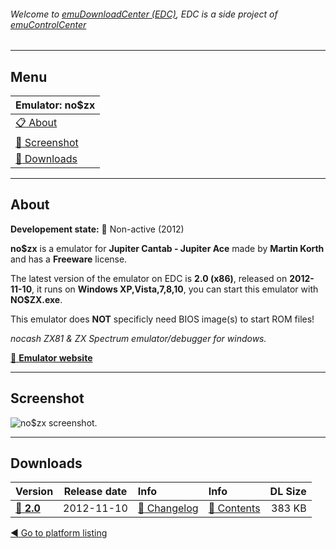 ###### Welcome to [emuDownloadCenter (EDC)](https://github.com/PhoenixInteractiveNL/emuDownloadCenter/wiki/), EDC is a side project of [emuControlCenter](https://github.com/PhoenixInteractiveNL/emuControlCenter/wiki/)
***
## Menu
| **Emulator: no$zx** |
|:---------|
| [:clipboard: About](#about) |
| [:sunrise: Screenshot](#screenshot) |
| [:floppy_disk: Downloads](#downloads) |
***
## About
**Developement state:** :red_circle: Non-active (2012)

**no$zx** is a emulator for **Jupiter Cantab - Jupiter Ace** made by **Martin Korth** and has a **Freeware** license.

The latest version of the emulator on EDC is **2.0 (x86)**, released on **2012-11-10**, it runs on **Windows XP,Vista,7,8,10**, you can start this emulator with **NO$ZX.exe**.

This emulator does **NOT** specificly need BIOS image(s) to start ROM files!

_nocash ZX81 & ZX Spectrum emulator/debugger for windows._

[:link: **Emulator website**](http://problemkaputt.de/index.htm)
***
## Screenshot
![](https://raw.githubusercontent.com/PhoenixInteractiveNL/emuDownloadCenter/master/hooks/nozx/screen.jpg "no$zx screenshot.")
***
## Downloads
| Version  | Release date  | Info       | Info       | DL Size    |
|:---------|:-------------:|:-----------|:-----------|-----------:|
| [:floppy_disk: **2.0**](https://github.com/PhoenixInteractiveNL/edc-repo0001/raw/master/nozx/2.0.7z) | 2012-11-10 | [:page_facing_up: Changelog](https://github.com/PhoenixInteractiveNL/edc-repo0001/blob/master/nozx/2.0_changelog.txt) | [:mag_right: Contents](https://github.com/PhoenixInteractiveNL/edc-repo0001/blob/master/nozx/2.0_contents.txt) | 383 KB |

[:arrow_backward: Go to platform listing](https://github.com/PhoenixInteractiveNL/emuDownloadCenter/wiki/EDC-Platform-List)
